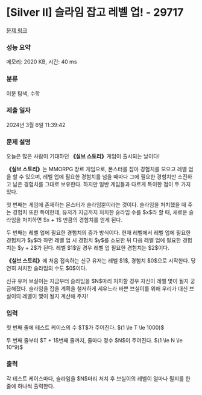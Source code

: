 # [Silver II] 슬라임 잡고 레벨 업! - 29717 

[문제 링크](https://www.acmicpc.net/problem/29717) 

### 성능 요약

메모리: 2020 KB, 시간: 40 ms

### 분류

이분 탐색, 수학

### 제출 일자

2024년 3월 6일 11:39:42

### 문제 설명

<p>오늘은 많은 사람이 기대하던 <strong>《실브 스토리》</strong>게임이 출시되는 날이다!</p>

<p><strong>《실브 스토리》</strong>는 MMORPG 장르 게임으로, 몬스터를 잡아 경험치를 모으고 레벨 업을 할 수 있으며, 레벨 업에 필요한 경험치를 넘을 때마다 그에 필요한 경험치만 소진하고 남은 경험치를 그대로 보유한다. 하지만 일반 게임들과 다르게 특이한 점이 두 가지 있다.</p>

<p>첫 번째는 게임에 존재하는 몬스터가 슬라임뿐이라는 것이다. 슬라임을 처치했을 때 주는 경험치 또한 특이한데, 유저가 지금까지 처치한 슬라임 수를 $x$라 할 때, 새로운 슬라임을 처치하면 $x + 1$ 만큼의 경험치를 얻게 된다.</p>

<p>두 번째는 레벨 업에 필요한 경험치의 증가 방식이다. 현재 레벨에서 레벨 업에 필요한 경험치가 $y$라 하면 레벨 업 시 경험치 $y$를 소모한 뒤 다음 레벨 업에 필요한 경험치는 $y + 2$가 된다. 레벨 $1$일 경우 레벨 업 필요한 경험치는 $2$이다.</p>

<p><strong>《실브 스토리》</strong>에 처음 접속하는 신규 유저는 레벨 $1$, 경험치 $0$으로 시작한다. 당연히 처치한 슬라임의 수도 $0$이다.</p>

<p>신규 유저 브실이는 지금부터 슬라임을 $N$마리 처치할 경우 자신이 레벨 몇이 될지 궁금해졌다. 슬라임을 잡을 계획을 철저하게 세우느라 바쁜 브실이를 위해 우리가 대신 브실이의 레벨이 몇이 될지 계산해 주자!</p>

### 입력 

 <p>첫 번째 줄에 테스트 케이스의 수 $T$가 주어진다. $(1 \le T \le 1000)$</p>

<p>두 번째 줄부터 $T + 1$번째 줄까지, 줄마다 정수 $N$이 주어진다. $(1 \le N \le 10^9)$</p>

### 출력 

 <p>각 테스트 케이스마다, 슬라임을 $N$마리 처치 후 브실이의 레벨이 얼마나 될지를 한 줄에 하나씩 출력한다.</p>

